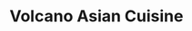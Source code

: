 ---
layout: place
title: "Volcano Asian Cuisine"
permalink: /vermont/burlington/volcano-asian-cuisine.html
stateAbbr: VT
stateName: Vermont
cityName: Burlington
seo:
  name: "Volcano Asian Cuisine"
  type: Restaurant
  links: http://volcanovtasiancuisine.com/
description: "Volcano Asian Cuisine serves delicious sushi in Burlington, Vermont. Try fresh Japanese dishes for a great dining experience. Available for takeout, delivery, lunch, and dinner."
place_id: ChIJ-VAouehvykwRB1yQLsjT3Gs
photos:
  - name: >-
      places/ChIJ-VAouehvykwRB1yQLsjT3Gs/photos/AeeoHcKdn2qSObZtwKz2SOtHc5L0Ctu2WS8JQ1SDjd3K0VHD08Bv_ngdq2yKG_IvfFWW7yWmYXNGB6ux_tnfWBIvE7SOFUhZ6wGo6mJYnLNz2lLaggNHx5U8zOgcAUAjD9Fm3ROR9ricyHXpxVsU2DXIvMdVrNipNayWzH9-KscMuA6zOCOVts5mVT4uT2-3ZRAoza-tZwuKuOv6S1qwvkvZWH5-dwI2KDswnGSErHZYl-Q1gIHXo-hQKPbW6EYd3nsQHtB70HSm55qkmMWmtoiKEdq8fE9VKnv2ud-xQsTNQ57bA8S4hKe_xlCjhbZckhfc76sfvvOqq2O0LdPDcww2lPLgBb87dmr3vLO1r9CND-6doMSeHqsgKciidvCj0BsAZlDzswp1A_ElcB-UjVnvrWwQYAtB11I_Bxa-cvUE-Ls
    widthPx: 4032
    heightPx: 3024
    authorAttributions:
      - displayName: Yan Feng
        uri: https://maps.google.com/maps/contrib/107248890920278919792
        photoUri: >-
          https://lh3.googleusercontent.com/a/ACg8ocIYm8_iNhTiqbWMIcgh-6lD4Zg1Y4URx3Gor3upkVVy5QXUgA=s100-p-k-no-mo
    flagContentUri: >-
      https://www.google.com/local/imagery/report/?cb_client=maps_api_places.places_api&image_key=!1e10!2sCIHM0ogKEICAgID_8urIDg&hl=en-US
    googleMapsUri: >-
      https://www.google.com/maps/place//data=!3m4!1e2!3m2!1sCIHM0ogKEICAgID_8urIDg!2e10!4m2!3m1!1s0x4cca6fe8b92850f9:0x6bdcd3c82e905c07
  - name: >-
      places/ChIJ-VAouehvykwRB1yQLsjT3Gs/photos/AeeoHcJqrigpONvAJ2gziwkdEltjgYquMb7B8hQWa6GGXgK8f1jPftKSXYX3sxhV-ztT4kdwhh-gK7-qdHOFCVZEMbxZp72kdsPwcdab_Wokqd4cyIHPVWcVuwrTPkQ_E59Z1fus_xsMb8E9NTQJIxE2OxyzPBhD7QROXt-DInlEzOJg4awOHOPWdMp2rAXS7GKcZIQmuubYFu_0BdOxtBiC_HQwbIxCmdWFVOvgIkxepJPlObPAUUynaxMLGx5tWeEoaBUFQBzptmN-vr49UjDHybzPgt__e1VV9eGTiv17c0fTuA
    widthPx: 3024
    heightPx: 4032
    authorAttributions:
      - displayName: Volcano Asian Cuisine
        uri: https://maps.google.com/maps/contrib/110419786268385658195
        photoUri: >-
          https://lh3.googleusercontent.com/a/ACg8ocIBGiN3UfvNMMjfebrkNaAXt5mc4-H9_s1TsbCkmbCTIo36pw=s100-p-k-no-mo
    flagContentUri: >-
      https://www.google.com/local/imagery/report/?cb_client=maps_api_places.places_api&image_key=!1e10!2sAF1QipNlRKvuS5I_e2un67xkrGZNTpGCP8_uP_m4OWoa&hl=en-US
    googleMapsUri: >-
      https://www.google.com/maps/place//data=!3m4!1e2!3m2!1sAF1QipNlRKvuS5I_e2un67xkrGZNTpGCP8_uP_m4OWoa!2e10!4m2!3m1!1s0x4cca6fe8b92850f9:0x6bdcd3c82e905c07
  - name: >-
      places/ChIJ-VAouehvykwRB1yQLsjT3Gs/photos/AeeoHcKbZovyzx5tecu4sOeTTPgT9cpHGMMaAeTEGGQsBU0Tl6O6-O0giAFx5UjSRSQBqReZd-qVNAXTsS_U9ijHR6-JyhSYwISK2aNChHRXYJeARAknODsKtJZVvBi2XYxtDEWFpWPTfedJWG_mhXCUjfB6-LULTOm0heTGWyRWhNPnB66OsqrG5FVZ-iMdUWevt7k2lFFD7ZiPYnaxkLj02eEhNmayr94g3ABbYyuVhWUJj0r_M9B_IHhlszriHcrrWEJnn4T744oC3U67sOuRmeruQwWtJ5sPfU9eV2anofE4LTD57Ht6P-tWjql6yoGYe_GtkXLr86I2yJ2ANtn1X9FevShv88wFrauJUcl6uucnKh6YU2WWgfimIxANJumCCOmoh_CroWVoAHGkodIHRM1C9xdPukQWqpiHefi2lkaMEAeh
    widthPx: 3024
    heightPx: 4032
    authorAttributions:
      - displayName: Erich Schwer
        uri: https://maps.google.com/maps/contrib/109093052751639918236
        photoUri: >-
          https://lh3.googleusercontent.com/a-/ALV-UjUc4_abpn5bLbIJQclQmDcOC1rl4X-aY_eg9QiFUY-JGrqi2ZSe=s100-p-k-no-mo
    flagContentUri: >-
      https://www.google.com/local/imagery/report/?cb_client=maps_api_places.places_api&image_key=!1e10!2sCIHM0ogKEICAgICTqcPzvwE&hl=en-US
    googleMapsUri: >-
      https://www.google.com/maps/place//data=!3m4!1e2!3m2!1sCIHM0ogKEICAgICTqcPzvwE!2e10!4m2!3m1!1s0x4cca6fe8b92850f9:0x6bdcd3c82e905c07
  - name: >-
      places/ChIJ-VAouehvykwRB1yQLsjT3Gs/photos/AeeoHcIlFACmbBnxsBeedTs796a_Uo_yu1ba_95Z-z6KCdc2Fcr2Bfv6fg57g0j7xusKThE6lz1GXR7UL4PVivSF61szq8nSOREfj0snbHNISROZE7lXpQrz8cK4jR_9RoTKcN2YkWQ9dP49ZA5HZn_c9SNg8F3q55EcZzmUwKkXv6c9Izsf8RHF9bTY9852oWAeRtKnRnpFcW-rw_TCIEg2lTpOukPCvkTGnzfMK1qbo9NELcPJn5w5_xEDY95PgvAnxGwpu9ZgAGzq83u9VjnRSTGsQDgH5xRNy9cLeqgurGurMw2TfpoQ8CAq61YyV9iHV4UdII72xILnyGtfGxU5vKPSt1qzYKlMRhTxrWGrS4ucyOfc_9rV7eN1No3AD_S-4D5fKnlZ8b1ucvGAODJRlQMV9Qiu377J_pwb1OM9krWhaA
    widthPx: 3600
    heightPx: 4800
    authorAttributions:
      - displayName: Jamie Ormsby
        uri: https://maps.google.com/maps/contrib/100438003472995062618
        photoUri: >-
          https://lh3.googleusercontent.com/a-/ALV-UjUTdVr3D8WFMkmq52vMUNukRioOkT22SwRABZ9KYv9NWzSzNkCP=s100-p-k-no-mo
    flagContentUri: >-
      https://www.google.com/local/imagery/report/?cb_client=maps_api_places.places_api&image_key=!1e10!2sCIHM0ogKEICAgIDrk7GkVA&hl=en-US
    googleMapsUri: >-
      https://www.google.com/maps/place//data=!3m4!1e2!3m2!1sCIHM0ogKEICAgIDrk7GkVA!2e10!4m2!3m1!1s0x4cca6fe8b92850f9:0x6bdcd3c82e905c07
  - name: >-
      places/ChIJ-VAouehvykwRB1yQLsjT3Gs/photos/AeeoHcIzyPhAI5VAzYW3LXnPzHdFodLV8FioVNpV5xSW9woznjg4LMRSZpo3VgNTaFNrBFtNr_7F-HwjtmkiYhjwN36ea9HqhF8rktEPrDDDPwLdGm2vRtqn7LCnYZzWPEspDOgkZx1etfU32gZDtxcgxSYdlvK0M242V4kjnWa8u17PnwukDaP5e8ViF6IZi3Yd4J6Eq_XwfdfO0CIRZ3zMjYXO8SAa2UqAHM8NdNPc4y-rm2xLA7IsgaAHuhta-5F6syytBlvRA2vj3sol8w05v3SYiFkvEq59BLEwtpONZN_3UchBmDcYvEiX7lqhea28XubaY5GBIXXDM7nFpju4zSxNCDvZbRMe6X_PSL2ErCs6Uj5dODwSPdmdnt8JXjoOOSzpsXgyIWPlMiMycoCQWcHHgOoXaKIUTKuvN_mFzj4
    widthPx: 3686
    heightPx: 4462
    authorAttributions:
      - displayName: Dailyshoefrenzy
        uri: https://maps.google.com/maps/contrib/108259521948050776695
        photoUri: >-
          https://lh3.googleusercontent.com/a-/ALV-UjUlEBHxCa0hr7xgMeNGjHP8nPPLu48TW31VtprA17yHMICiihyH=s100-p-k-no-mo
    flagContentUri: >-
      https://www.google.com/local/imagery/report/?cb_client=maps_api_places.places_api&image_key=!1e10!2sCIHM0ogKEICAgMCw9p7Ibw&hl=en-US
    googleMapsUri: >-
      https://www.google.com/maps/place//data=!3m4!1e2!3m2!1sCIHM0ogKEICAgMCw9p7Ibw!2e10!4m2!3m1!1s0x4cca6fe8b92850f9:0x6bdcd3c82e905c07
  - name: >-
      places/ChIJ-VAouehvykwRB1yQLsjT3Gs/photos/AeeoHcKIR0TDXjD5Nlc6ZFe6R8TJfy0RTH6nIqJ4jyHaVbJtVXTDif_8fKWY-Ll05VJWfGKwvuf0F99yfeoxo0I2gd8BhD-8HJppHnZl0RypOtaFbGG1efkv3m1Ue3Dq3MkCfib2xJ_ZGRH8e9f1RwEF0LHbwht5humE50Z8nZPThf9net5_cPokhu-lava9F2H1gdYF_yw6l0LLHTUCTJW2H6DVGIBrT53Jom32A3uBHBQlN2RhGVF1TM8cvDR2-3SM-XM_d1QjQSDvMqOqAIzDiXF7UX4_xhEprJpWUo4JEx89liR8cAHh-m5oT95KKEQScOwO797NQg3oaT6GU6caUIAvN5DZEeMVuXLTntNyhXDEAgKV_RdgnFlI_76vZTi1DZUD9H8mLZn0xBQ8s-Jg4q3Fs01gituEiAWon4SeHf4sm2VA
    widthPx: 4283
    heightPx: 2474
    authorAttributions:
      - displayName: Dailyshoefrenzy
        uri: https://maps.google.com/maps/contrib/108259521948050776695
        photoUri: >-
          https://lh3.googleusercontent.com/a-/ALV-UjUlEBHxCa0hr7xgMeNGjHP8nPPLu48TW31VtprA17yHMICiihyH=s100-p-k-no-mo
    flagContentUri: >-
      https://www.google.com/local/imagery/report/?cb_client=maps_api_places.places_api&image_key=!1e10!2sCIHM0ogKEICAgMCw9p7I7wE&hl=en-US
    googleMapsUri: >-
      https://www.google.com/maps/place//data=!3m4!1e2!3m2!1sCIHM0ogKEICAgMCw9p7I7wE!2e10!4m2!3m1!1s0x4cca6fe8b92850f9:0x6bdcd3c82e905c07
  - name: >-
      places/ChIJ-VAouehvykwRB1yQLsjT3Gs/photos/AeeoHcKaRmy1xkVb7hyJysr4aLLk4umFgFkamdQoBy_f0V96bMf77Tvi1_l1UY4-dbVvr4RWnh8cWvD1w_PlZDbv8Y3-ZyZ2Xa006vr0tFWczbCQqKf85z0MokjnD45y_WA6CznPLYaGQid3I84glUj7tL0CyxOBgSj9nNfRSjM5BqfUSMrY1NtZ70v2-JP_84H6WivUvZZo1XPfqNGKhQWSTOmYstxe0I3s_ssVfo31DW_LafXn-jiLnoT35t315dnBgolghpPyxMb0S8Cfpo9Y2OqF1nJZTqR4O_s4mY3PKcSnqLfiMdEHF4WSHoBikGM18HkhTI98DhO8KRzSIP2D7S57lUAIeboeVjco8jr8Rtaj0Mo2uW3j0BbZXAY2Q5lPz6VGLuPuNKmWuETQhma-AWiYOXWO_NkPYi2MrjPgi7w
    widthPx: 1600
    heightPx: 1200
    authorAttributions:
      - displayName: Erika D
        uri: https://maps.google.com/maps/contrib/105105432957993245333
        photoUri: >-
          https://lh3.googleusercontent.com/a/ACg8ocKbF0muURrewTQBxJGLSJEpWG1KFeMyHMeVMhg4rE9rIlFgUQ=s100-p-k-no-mo
    flagContentUri: >-
      https://www.google.com/local/imagery/report/?cb_client=maps_api_places.places_api&image_key=!1e10!2sCIHM0ogKEICAgMCI7YTFZg&hl=en-US
    googleMapsUri: >-
      https://www.google.com/maps/place//data=!3m4!1e2!3m2!1sCIHM0ogKEICAgMCI7YTFZg!2e10!4m2!3m1!1s0x4cca6fe8b92850f9:0x6bdcd3c82e905c07
  - name: >-
      places/ChIJ-VAouehvykwRB1yQLsjT3Gs/photos/AeeoHcKMMLzeLJaa_Cw5u4yhUFjAxJtyeWKrfuT1lw5ov-W55wC71lSoJSdDAmFD-MR33i0aLOlATe-Y8ZCzsYXMvvfv4xGxgXhXeCXKWe5l4AJCq7ffuQtgDpyR6ph4F44VDnTwfzRAN3kEQGG0EG4kEyqZE-DZpVwqvOCkPUwmdy32Xs2wdfVDsu9giMRnrWoaiAUSSz8ArySgJbq7NRcCjV3NAd4oChKBy7ia98xYjpkGWwUh97OMwETwApq0uX0VI7s_sDX3wytaoWRmKeKgFgkvoGIUMaeycu5ssdVDo936RtXfEFNTZVG0GrQUsk7Mb1FOJesdQ_YtkdZmfN8kiks1YOJNHA6aM30742MRFjt-PTjgCehNjT1Ma08O2MHbXxCmmtJLQzGPVcDmSF1hbFfvj_I5OFqU2JQ7MqsztQCQzYxs
    widthPx: 1576
    heightPx: 2100
    authorAttributions:
      - displayName: Yan Feng
        uri: https://maps.google.com/maps/contrib/107248890920278919792
        photoUri: >-
          https://lh3.googleusercontent.com/a/ACg8ocIYm8_iNhTiqbWMIcgh-6lD4Zg1Y4URx3Gor3upkVVy5QXUgA=s100-p-k-no-mo
    flagContentUri: >-
      https://www.google.com/local/imagery/report/?cb_client=maps_api_places.places_api&image_key=!1e10!2sCIHM0ogKEICAgID_8uqQ4gE&hl=en-US
    googleMapsUri: >-
      https://www.google.com/maps/place//data=!3m4!1e2!3m2!1sCIHM0ogKEICAgID_8uqQ4gE!2e10!4m2!3m1!1s0x4cca6fe8b92850f9:0x6bdcd3c82e905c07
  - name: >-
      places/ChIJ-VAouehvykwRB1yQLsjT3Gs/photos/AeeoHcIyLGGHFbJEQIvCTfhK6M5x4AY0qDp_SmiXIG7yUGQJ6IcAoTVBjr3OrOY3irT5NAa-iSCaqchuY6As1m38589iutH2927Q1x_LmlZraoKf-xGjY43VLixCTYAXOv1SOjLB-6Bk-9xfFUep1fsiTkP97-znJDV44buoLg3JSPBEyqOKsZSDy0zMc-T0YH_VAucEcbrz9wLbdNLy_C-6Vu1dkPBRwCbrUDET8PZK5vj91qvin7FnPNStkgXed8mUPtQIUaY3dE1TtQpBjfwvyqqhHis0NDowTVECcailBDrzEA
    widthPx: 1127
    heightPx: 862
    authorAttributions:
      - displayName: Volcano Asian Cuisine
        uri: https://maps.google.com/maps/contrib/110419786268385658195
        photoUri: >-
          https://lh3.googleusercontent.com/a/ACg8ocIBGiN3UfvNMMjfebrkNaAXt5mc4-H9_s1TsbCkmbCTIo36pw=s100-p-k-no-mo
    flagContentUri: >-
      https://www.google.com/local/imagery/report/?cb_client=maps_api_places.places_api&image_key=!1e10!2sAF1QipP78GOM2iriJE5XezonDAOE2SmkNqzXo9ZqX5rU&hl=en-US
    googleMapsUri: >-
      https://www.google.com/maps/place//data=!3m4!1e2!3m2!1sAF1QipP78GOM2iriJE5XezonDAOE2SmkNqzXo9ZqX5rU!2e10!4m2!3m1!1s0x4cca6fe8b92850f9:0x6bdcd3c82e905c07
  - name: >-
      places/ChIJ-VAouehvykwRB1yQLsjT3Gs/photos/AeeoHcKAgtazoj8yE7M0OtAhEcb7JhLd1mlhwQj2y2U5bPpD0GXbXUlz0SwiLFgQnJSb7JV8bJGQLJKmYcddl-zWWTcaCgYVVp0JssAwIZsZIw8eG3wB8k4opdUcFEqKKELmjurpUnImzWwzRpnRday9Cvm8O1CU14t2vr5hbCV5u3c_LGdSR9x3c1e5tvT9ElqMZGR0tMJIYbzneFvL9lWYjcJso0lXgf7HfrXmshoEPGTndwNQPincOgz62Jql02nrjZTRrHQAxo5Gsisjx21bVHwIZZC7NNuNxi6w0N6P1N0GIw
    widthPx: 3024
    heightPx: 4032
    authorAttributions:
      - displayName: Volcano Asian Cuisine
        uri: https://maps.google.com/maps/contrib/110419786268385658195
        photoUri: >-
          https://lh3.googleusercontent.com/a/ACg8ocIBGiN3UfvNMMjfebrkNaAXt5mc4-H9_s1TsbCkmbCTIo36pw=s100-p-k-no-mo
    flagContentUri: >-
      https://www.google.com/local/imagery/report/?cb_client=maps_api_places.places_api&image_key=!1e10!2sAF1QipPmswBjK3la2LQak70a4I2m95JZ2mnFMhMQZTlI&hl=en-US
    googleMapsUri: >-
      https://www.google.com/maps/place//data=!3m4!1e2!3m2!1sAF1QipPmswBjK3la2LQak70a4I2m95JZ2mnFMhMQZTlI!2e10!4m2!3m1!1s0x4cca6fe8b92850f9:0x6bdcd3c82e905c07
address: 1355 North Ave, Burlington, VT 05408, USA
street: 1355 North Ave
city: Burlington
state: VT
zip: '05408'
country: USA
neighborhood: New North End
latitude: '44.511404'
longitude: '-73.251327'
accessibility_options:
  wheelchairAccessibleParking: true
  wheelchairAccessibleEntrance: true
  wheelchairAccessibleRestroom: true
  wheelchairAccessibleSeating: true
business_status: OPERATIONAL
name: Volcano Asian Cuisine
google_maps_links:
  directionsUri: >-
    https://www.google.com/maps/dir//''/data=!4m7!4m6!1m1!4e2!1m2!1m1!1s0x4cca6fe8b92850f9:0x6bdcd3c82e905c07!3e0
  placeUri: https://maps.google.com/?cid=7772319913662766087
  writeAReviewUri: >-
    https://www.google.com/maps/place//data=!4m3!3m2!1s0x4cca6fe8b92850f9:0x6bdcd3c82e905c07!12e1
  reviewsUri: >-
    https://www.google.com/maps/place//data=!4m4!3m3!1s0x4cca6fe8b92850f9:0x6bdcd3c82e905c07!9m1!1b1
  photosUri: >-
    https://www.google.com/maps/place//data=!4m3!3m2!1s0x4cca6fe8b92850f9:0x6bdcd3c82e905c07!10e5
primary_type: Asian Restaurant
opening_hours:
  regular: null
  current: null
secondary_opening_hours:
  regular:
    weekdayDescriptions: null
    type: null
  current:
    weekdayDescriptions: null
    type: null
phone: (802) 497-0475
price_level: PRICE_LEVEL_MODERATE
price_range: $10 &ndash; $20
rating: '4.5'
rating_count: 106
website: http://volcanovtasiancuisine.com/
reviews:
  - name: >-
      places/ChIJ-VAouehvykwRB1yQLsjT3Gs/reviews/ChdDSUhNMG9nS0VJQ0FnTURBbjlERmxRRRAB
    relativePublishTimeDescription: 3 weeks ago
    rating: 5
    text:
      text: >-
        My wife wanted to try this place as usual. At first I was a little
        skeptical but I gave it a try. The orange chicken is amazing and very
        fresh. The house is the best soup I had ever had this isn’t an
        exaggeration either it’s amazing. The shumai is also great too. The crab
        Rangoon is also my family’s favorite which I don’t eat but they love it.
      languageCode: en
    originalText:
      text: >-
        My wife wanted to try this place as usual. At first I was a little
        skeptical but I gave it a try. The orange chicken is amazing and very
        fresh. The house is the best soup I had ever had this isn’t an
        exaggeration either it’s amazing. The shumai is also great too. The crab
        Rangoon is also my family’s favorite which I don’t eat but they love it.
      languageCode: en
    authorAttribution:
      displayName: Dailyshoefrenzy
      uri: https://www.google.com/maps/contrib/108259521948050776695/reviews
      photoUri: >-
        https://lh3.googleusercontent.com/a-/ALV-UjUlEBHxCa0hr7xgMeNGjHP8nPPLu48TW31VtprA17yHMICiihyH=s128-c0x00000000-cc-rp-mo-ba4
    publishTime: '2025-03-18T20:05:10.897627Z'
    flagContentUri: >-
      https://www.google.com/local/review/rap/report?postId=ChdDSUhNMG9nS0VJQ0FnTURBbjlERmxRRRAB&d=17924085&t=1
    googleMapsUri: >-
      https://www.google.com/maps/reviews/data=!4m6!14m5!1m4!2m3!1sChdDSUhNMG9nS0VJQ0FnTURBbjlERmxRRRAB!2m1!1s0x4cca6fe8b92850f9:0x6bdcd3c82e905c07
  - name: >-
      places/ChIJ-VAouehvykwRB1yQLsjT3Gs/reviews/ChdDSUhNMG9nS0VJQ0FnTUNJN1lURnhnRRAB
    relativePublishTimeDescription: a week ago
    rating: 2
    text:
      text: >-
        Fried rice had nothing fried about it.  Besides a topping of perfectly
        sauteed onions, it was just shy of being mushy with some frozen peas and
        carrots and scallion.  No egg?!! Chicken was all cooked differently. 
        Some dry pieces and some not; some tender pieces and some hard pieces. 
        Also had a cheap garlic flavor and seemed some kind of tenderizer or
        maybe cornstarch had been used that gave a weird texture. Bland, but
        that was fixed with soy sauce.  A little oily, which would have been
        fine if they actually fried the fried rice.  No chopsticks in the bag.
      languageCode: en
    originalText:
      text: >-
        Fried rice had nothing fried about it.  Besides a topping of perfectly
        sauteed onions, it was just shy of being mushy with some frozen peas and
        carrots and scallion.  No egg?!! Chicken was all cooked differently. 
        Some dry pieces and some not; some tender pieces and some hard pieces. 
        Also had a cheap garlic flavor and seemed some kind of tenderizer or
        maybe cornstarch had been used that gave a weird texture. Bland, but
        that was fixed with soy sauce.  A little oily, which would have been
        fine if they actually fried the fried rice.  No chopsticks in the bag.
      languageCode: en
    authorAttribution:
      displayName: Erika D
      uri: https://www.google.com/maps/contrib/105105432957993245333/reviews
      photoUri: >-
        https://lh3.googleusercontent.com/a/ACg8ocKbF0muURrewTQBxJGLSJEpWG1KFeMyHMeVMhg4rE9rIlFgUQ=s128-c0x00000000-cc-rp-mo-ba2
    publishTime: '2025-04-04T00:55:07.044859Z'
    flagContentUri: >-
      https://www.google.com/local/review/rap/report?postId=ChdDSUhNMG9nS0VJQ0FnTUNJN1lURnhnRRAB&d=17924085&t=1
    googleMapsUri: >-
      https://www.google.com/maps/reviews/data=!4m6!14m5!1m4!2m3!1sChdDSUhNMG9nS0VJQ0FnTUNJN1lURnhnRRAB!2m1!1s0x4cca6fe8b92850f9:0x6bdcd3c82e905c07
  - name: >-
      places/ChIJ-VAouehvykwRB1yQLsjT3Gs/reviews/ChdDSUhNMG9nS0VJQ0FnSUNfNGMtZXNRRRAB
    relativePublishTimeDescription: 2 months ago
    rating: 5
    text:
      text: >-
        i’ve been getting take out from this place for years! my favorite dish
        is the lemongrass flat noodles. i get it with chicken and it’s jam
        packed with fresh vegetables. i also love the miso ginger dressing they
        use for the house salad. all of the sushi is a+ 
      languageCode: en
    originalText:
      text: >-
        i’ve been getting take out from this place for years! my favorite dish
        is the lemongrass flat noodles. i get it with chicken and it’s jam
        packed with fresh vegetables. i also love the miso ginger dressing they
        use for the house salad. all of the sushi is a+ 
      languageCode: en
    authorAttribution:
      displayName: May Jailer
      uri: https://www.google.com/maps/contrib/103010152559425854130/reviews
      photoUri: >-
        https://lh3.googleusercontent.com/a-/ALV-UjU9z_v7szLSyLbnU7dtXgHjgtdVEYHSuf2SIx14MHsfQh4omxIx=s128-c0x00000000-cc-rp-mo
    publishTime: '2025-01-16T22:32:40.158631Z'
    flagContentUri: >-
      https://www.google.com/local/review/rap/report?postId=ChdDSUhNMG9nS0VJQ0FnSUNfNGMtZXNRRRAB&d=17924085&t=1
    googleMapsUri: >-
      https://www.google.com/maps/reviews/data=!4m6!14m5!1m4!2m3!1sChdDSUhNMG9nS0VJQ0FnSUNfNGMtZXNRRRAB!2m1!1s0x4cca6fe8b92850f9:0x6bdcd3c82e905c07
  - name: >-
      places/ChIJ-VAouehvykwRB1yQLsjT3Gs/reviews/ChZDSUhNMG9nS0VJQ0FnSURfX2JDamJBEAE
    relativePublishTimeDescription: 2 months ago
    rating: 5
    text:
      text: >-
        We've been going to this sushi place for a couple years now and it's
        always a great experience. We always eat in, but they clearly have a
        huge take out business. We love the simple sushi rolls, but they have a
        great menu of more elaborate rolls too. Love the complimentary tea! The
        owner is always gracious & friendly, and clearly loves their craft! We
        consider this our go-to sushi spot in the Burlington area.
      languageCode: en
    originalText:
      text: >-
        We've been going to this sushi place for a couple years now and it's
        always a great experience. We always eat in, but they clearly have a
        huge take out business. We love the simple sushi rolls, but they have a
        great menu of more elaborate rolls too. Love the complimentary tea! The
        owner is always gracious & friendly, and clearly loves their craft! We
        consider this our go-to sushi spot in the Burlington area.
      languageCode: en
    authorAttribution:
      displayName: Jessica Doyle
      uri: https://www.google.com/maps/contrib/109808527807214608930/reviews
      photoUri: >-
        https://lh3.googleusercontent.com/a-/ALV-UjUskpkKyn-wG63u6t6osxRTMRgmnuGytaP8qVSyBMp1p4pmYCQx=s128-c0x00000000-cc-rp-mo
    publishTime: '2025-01-26T13:10:41.259157Z'
    flagContentUri: >-
      https://www.google.com/local/review/rap/report?postId=ChZDSUhNMG9nS0VJQ0FnSURfX2JDamJBEAE&d=17924085&t=1
    googleMapsUri: >-
      https://www.google.com/maps/reviews/data=!4m6!14m5!1m4!2m3!1sChZDSUhNMG9nS0VJQ0FnSURfX2JDamJBEAE!2m1!1s0x4cca6fe8b92850f9:0x6bdcd3c82e905c07
  - name: >-
      places/ChIJ-VAouehvykwRB1yQLsjT3Gs/reviews/ChdDSUhNMG9nS0VJQ0FnSUNkOVliaG5BRRAB
    relativePublishTimeDescription: a year ago
    rating: 5
    text:
      text: >-
        Ordered pad Thai and spring rolls from here. I was expecting something
        else, but it turned out I meant to order egg rolls. That’s totally on
        me, and the spring rolls were so good (a little noodle forward though!)


        The pad Thai was so yummy. Pad Thai is either completely bland or too
        spicy for me, so I was pleasantly surprised by the pad Thai here.


        I only wish they opened earlier so I could get it for lunch at work!
      languageCode: en
    originalText:
      text: >-
        Ordered pad Thai and spring rolls from here. I was expecting something
        else, but it turned out I meant to order egg rolls. That’s totally on
        me, and the spring rolls were so good (a little noodle forward though!)


        The pad Thai was so yummy. Pad Thai is either completely bland or too
        spicy for me, so I was pleasantly surprised by the pad Thai here.


        I only wish they opened earlier so I could get it for lunch at work!
      languageCode: en
    authorAttribution:
      displayName: Charlotte Ide
      uri: https://www.google.com/maps/contrib/104659308720510539598/reviews
      photoUri: >-
        https://lh3.googleusercontent.com/a-/ALV-UjWytbntgzjevv8IpuOpKUNWVHRHv0VZsGpeWzkU4Hu7Qsj2BtPm=s128-c0x00000000-cc-rp-mo-ba4
    publishTime: '2024-02-17T03:48:48.364994Z'
    flagContentUri: >-
      https://www.google.com/local/review/rap/report?postId=ChdDSUhNMG9nS0VJQ0FnSUNkOVliaG5BRRAB&d=17924085&t=1
    googleMapsUri: >-
      https://www.google.com/maps/reviews/data=!4m6!14m5!1m4!2m3!1sChdDSUhNMG9nS0VJQ0FnSUNkOVliaG5BRRAB!2m1!1s0x4cca6fe8b92850f9:0x6bdcd3c82e905c07
parking_options:
  freeParkingLot: true
  valetParking: false
payment_options:
  acceptsCreditCards: true
  acceptsDebitCards: true
  acceptsCashOnly: false
  acceptsNfc: true
allow_dogs: null
curbside_pickup: null
delivery: true
dine_in: true
good_for_children: true
good_for_groups: null
good_for_sports: false
live_music: true
menu_for_children: null
outdoor_seating: true
reservable: true
restroom: true
serves_beer: null
serves_breakfast: null
serves_brunch: false
serves_cocktails: null
serves_coffee: false
serves_dinner: true
serves_dessert: true
serves_lunch: true
serves_vegetarian_food: true
serves_wine: null
takeout: true
summary: null

---